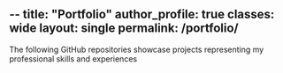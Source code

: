 --
title: "Portfolio"
author_profile: true
classes: wide
layout: single
permalink: /portfolio/
--

The following GitHub repositories showcase projects representing my professional skills and experiences